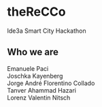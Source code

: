 # theReCCo
Ide3a Smart City Hackathon 
## Who we are
Emanuele Paci<br /> 
Joschka Kayenberg<br /> 
Jorge André Florentino Collado<br /> 
Tanver Ahammad Hazari<br /> 
Lorenz Valentin Nitsch<br /> 
